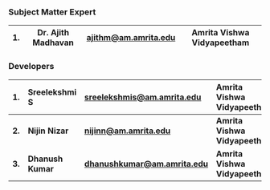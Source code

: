 
### Subject Matter Expert
| 1. | Dr. Ajith Madhavan | ajithm@am.amrita.edu | Amrita Vishwa Vidyapeetham | 
| :---: | :---: | :---: |  :---: |


### Developers

<b> 1.| <b> Sreelekshmi S | <b> sreelekshmis@am.amrita.edu | <b> Amrita Vishwa Vidyapeetham
:--|:--|:--|:--|
<b> 2. | <b> Nijin Nizar | <b> nijinn@am.amrita.edu | <b> Amrita Vishwa Vidyapeetham
<b> 3. | <b> Dhanush Kumar | <b> dhanushkumar@am.amrita.edu | <b> Amrita Vishwa Vidyapeetham



